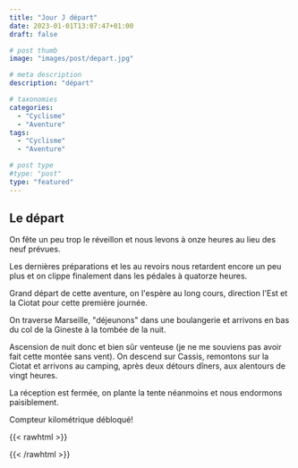 ```yaml
---
title: "Jour J départ"
date: 2023-01-01T13:07:47+01:00
draft: false

# post thumb
image: "images/post/depart.jpg"

# meta description
description: "départ"

# taxonomies
categories:
  - "Cyclisme" 
  - "Aventure" 
tags:
  - "Cyclisme" 
  - "Aventure" 

# post type
#type: "post"
type: "featured"
---
```


## Le départ 

On fête un peu trop le réveillon et nous levons à onze heures au lieu des neuf prévues.

Les dernières préparations et les au revoirs nous retardent encore un peu plus et on clippe finalement dans les pédales à quatorze heures.

Grand départ de cette aventure, on l'espère au long cours, direction l'Est et la Ciotat pour cette première journée.

On traverse Marseille, "déjeunons" dans une boulangerie et arrivons en bas du col de la Gineste à la tombée de la nuit.

Ascension de nuit donc et bien sûr venteuse (je ne me souviens pas avoir fait cette montée sans vent). On descend sur Cassis, remontons sur la Ciotat et arrivons au camping, après deux détours dîners, aux alentours de vingt heures.

La réception est fermée, on plante la tente néanmoins et nous endormons paisiblement.

Compteur kilométrique débloqué! 

{{< rawhtml >}}
<div class="strava-embed-placeholder" data-embed-type="activity" data-embed-id="8322205172"></div><script src="https://strava-embeds.com/embed.js"></script>
{{< /rawhtml >}}

